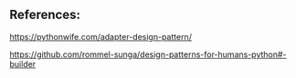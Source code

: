 ## References:

https://pythonwife.com/adapter-design-pattern/

https://github.com/rommel-sunga/design-patterns-for-humans-python#-builder

